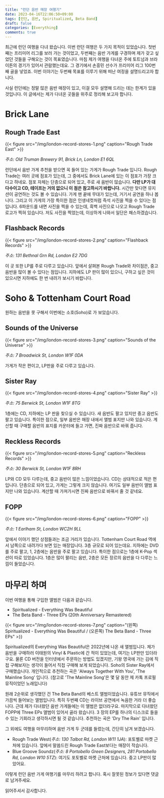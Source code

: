 ```yaml
---
title: "런던 음반 매장 여행기"
date: 2023-04-16T22:06:50+09:00
tags: [런던, 음반, Spiritualized, Beta Band]
draft: false
categories: [Everything]
comments: true
---
```


최근에 런던 여행을 다녀 왔습니다. 이번 런던 여행은 두 가지 목적이 있었습니다. 첫번째는 프리미어 리그를 보러 가는 것이었고, 두번째는 음반 가게를 구경하며 제가 갖고 싶었던 것들을 구해오는 것이 목표였습니다. 마침 제가 여행을 다녀온 주에 토트넘과 브라이튼의 경기가 있어서 관람했는데요. 그 경기에서 손흥민 선수가 프리미어 리그 100번째 골을 넣었죠. 이번 이야기는 두번째 목표를 이루기 위해 떠난 여정을 설명드리고자 합니다. 

사실 런던에는 정말 많은 음반 매장이 있고, 이걸 모두 설명해 드리는 데는 한계가 있을 것입니다. 이 글에서는 제가 다녀온 곳들을 위주로 정리해 보고자 합니다. 

# Brick Lane

## Rough Trade East

{{< figure src="/img/london-record-stores-1.png" caption="Rough Trade East" >}}

*주소: Old Truman Brewery 91, Brick Ln, London E1 6QL*

런던에서 음반 가게 추천을 받으면 꼭 들어 있는 가게가 Rough Trade 입니다. Rough Trade는 여러 곳에 점포가 있는데, 그 중에서도 Brick Lane에 있는 이 점포가 가장 크다고 하네요. 점포 자체는 단층으로 되어 있고, 주로 새 음반이 많습니다. **다만 LP가 대다수이고 CD, 테이프는 거의 없으니 이 점은 참고하시기 바랍니다.** 시간만 맞다면 뮤지션이 공연하는 것도 볼 수 있습니다. 가게 맨 끝에 무대가 있는데, 거기서 공연을 하나 봅니다. 그리고 이 가게의 가장 특이한 점은 인생네컷처럼 즉석 사진을 찍을 수 있다는 점입니다. 6파운드를 내면 사진을 찍을 수 있는데, 흑백 사진으로 나오고 Rough Trade 로고가 찍혀 있습니다. 저도 사진을 찍었는데, 이상하게 나와서 일단은 패스하겠습니다.

## Flashback Records

{{< figure src="/img/london-record-stores-2.png" caption="Flashback Records" >}}

*주소: 131 Bethnal Grn Rd, London E2 7DG*

이 곳 또한 LP를 주로 다루고 있습니다. 앞에서 살펴본 Rough Trade와 차이점은, 중고 음반을 많이 볼 수 있다는 점입니다. 지하에도 LP 판이 많이 있으니, 구하고 싶은 것이 있으시면 지하에도 한 번 내려가 보시기 바랍니다.

# Soho & Tottenham Court Road

원하는 음반을 못 구해서 이번에는 소호(Soho)로 가 보았습니다.

## Sounds of the Universe

{{< figure src="/img/london-record-stores-3.png" caption="Sounds of the Universe" >}}

*주소: 7 Broadwick St, London W1F 0DA*

가게가 작은 편이고, LP판을 주로 다루고 있습니다.

## Sister Ray

{{< figure src="/img/london-record-stores-4.png" caption="Sister Ray" >}}

*주소: 75 Berwick St, London W1F 8TG*

1층에는 CD, 지하에는 LP 판을 찾으실 수 있습니다. 새 음반도 팔고 있지만 중고 음반도 팔고 있습니다. 특이한 점으로, 일부 음반은 매장 내에서 앨범 표지만 나와 있습니다. 계산할 때 구매할 음반의 표지를 카운터에 들고 가면, 진짜 음반으로 바꿔 줍니다.

## Reckless Records

{{< figure src="/img/london-record-stores-5.png" caption="Reckless Records" >}}

*주소: 30 Berwick St, London W1F 8RH*

LP와 CD 모두 다루는데, 중고 음반이 많은 느낌이었습니다. CD는 상대적으로 적은 편입니다. 단층으로 되어 있고, 가게는 그렇게 크지 않습니다. 여기도 일부 음반이 앨범 표지만 나와 있습니다. 계산할 때 가져가시면 진짜 음반으로 바꿔서 줄 것 같네요.

## FOPP

{{< figure src="/img/london-record-stores-6.png" caption="FOPP" >}}

*주소: 1 Earlham St, London WC2H 9LL*

앞에서 이야기 했던 상점들과는 조금 거리가 있습니다. Tottenham Court Road 역에서 남쪽으로 내려가다 보면 있는 매장입니다. 3층 규모로 되어 있는데요. 지하에는 DVD를 주로 팔고, 1, 2층에는 음반을 주로 팔고 있습니다. 특이한 점으로는 1층에 K-Pop 섹션이 따로 있었습니다. 1층은 많이 팔리는 음반, 2층은 모든 장르의 음반을 다 다루는 느낌이 들었습니다.

# 마무리 하며

이번 여행을 통해 구입한 앨범은 다음과 같습니다. 

* Spiritualized - Everything Was Beautiful
* The Beta Band - Three EPs (20th Anniversary Remastered)

{{< figure src="/img/london-record-stores-7.png" caption="(왼쪽) Spiritualized - Everything Was Beautiful / (오른쪽) The Beta Band - Three EPs" >}}

Spiritualized의 Everything Was Beautiful은 2022년에 나온 새 앨범입니다. 제가 음반을 구매하러 이태원의 Vinyl & Plastic에 간 적이 있었는데, 여기는 LP판만 있더라구요. 물론 CD 버전을 인터넷에서 주문하는 방법도 있겠지만, 기왕 영국에 가는 김에 직접 구해보자는 생각이 들어서 직접 구매해 보게 되었습니다. Soho의 Sister Ray에서 구매했습니다. 개인적으로 추천하는 곡은 'Always Together With You', 'The Mainline Song' 입니다. (참고로 'The Mainline Song'은 몇 달 동안 제 카톡 프로필 뮤직이었던 노래입니다)

원래 2순위로 생각했던 건 The Beta Band의 베스트 앨범이었습니다. 유튜브 뮤직에서 가끔씩 들어보는 앨범입니다. 특히 두번째 CD는 라이브 공연에서 녹음한 거라 더 좋습니다. 근데 제가 다녀왔던 음반 가게들에는 이 앨범은 없더라구요. 마지막으로 다녀왔던 FOPP에 Three EPs 앨범이 있어서 골라 왔습니다. 3 장의 EP를 하나의 디스크로 들을 수 있는 기회라고 생각하시면 될 것 같습니다. 추천하는 곡은 'Dry The Rain' 입니다.

그 외에도 여행을 마무리하며 음반 가게 두 군데를 들렀는데, 간단히 남겨 보겠습니다.

* Rough Trade West(*주소: 130 Talbot Rd, London W11 1JA*): 포토벨로 마켓 근처에 있습니다. 앞에서 말씀드린 Rough Trade East보다는 매장이 작습니다. 
* Blue Groove Soundz(*주소: 8 Portobello Green Designers, 281 Portobello Rd, London W10 5TZ*): 여기도 포토벨로 마켓 근처에 있습니다. 중고 LP판이 많았어요.

이렇게 런던 음반 가게 여행기를 마무리 하려고 합니다. 혹시 잘못된 정보가 있다면 댓글로 남겨주세요. 

읽어주셔서 감사합니다.